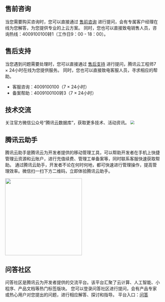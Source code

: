 
## 售前咨询
当您需要购买咨询时，您可以直接通过 [售前咨询](https://cloud.tencent.com/online-service?from=sales&source=PRESALE)  进行提问，会有专属客户经理在线为您解答，为您提供专业的上云方案。
同时，您也可以直接致电销售人员，咨询热线：4009100100转1（工作日9：00 - 18：00）。

## 售后支持
当您遇到问题需要处理时，您可以直接通过 [售后支持](https://cloud.tencent.com/act/event/Online_service ) 进行提问，腾讯云工程师7 × 24小时在线为您提供服务。
同时，您也可以直接致电客服人员，寻求相应的帮助。
- 客服咨询：4009100100（7 × 24小时）
- 备案帮助：4009100100转3（7 × 24小时）

## 技术交流
关注官方微信公众号“腾讯云数据库”，获取更多技术、活动资讯。
<img src="https://main.qcloudimg.com/raw/106276466dfc6f9591fd50f90db53d5a.png"  style="zoom:80%;">



## 腾讯云助手
腾讯云助手是腾讯云为开发者提供的移动管理工具，可以帮助开发者在手机上快捷管理云资源和云账户，进行充值续费、管理工单备案等，同时联系客服快速获取帮助。
通过腾讯云助手，开发者不论在何时何地，都可快速进行管理操作，提高管理效率。微信扫一扫下方二维码，立即体验腾讯云助手。

<img src="https://main.qcloudimg.com/raw/8a7deca0ca4a5aa2cef55338f9adf5a4.png" width=250px>

## 问答社区
问答社区是腾讯云为开发者提供的交流平台。该平台汇聚了云计算、人工智能、小程序、产品文档等热门标签版块。
您可以登录问答社区进行提问，会有产品专家或热心用户对您提出的问题，进行相应解答、探讨和指导。
平台入口：[问答](https://cloud.tencent.com/developer/ask)

